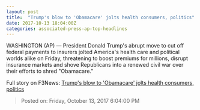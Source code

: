 ```yaml
---
layout: post
title:  "Trump's blow to 'Obamacare' jolts health consumers, politics"
date: 2017-10-13 18:04:00Z
categories: associated-press-ap-top-headlines
---
```


WASHINGTON (AP) — President Donald Trump's abrupt move to cut off federal payments to insurers jolted America's health care and political worlds alike on Friday, threatening to boost premiums for millions, disrupt insurance markets and shove Republicans into a renewed civil war over their efforts to shred "Obamacare."


Full story on F3News: [Trump's blow to 'Obamacare' jolts health consumers, politics](http://www.f3nws.com/n/2ajzrC)

> Posted on: Friday, October 13, 2017 6:04:00 PM
